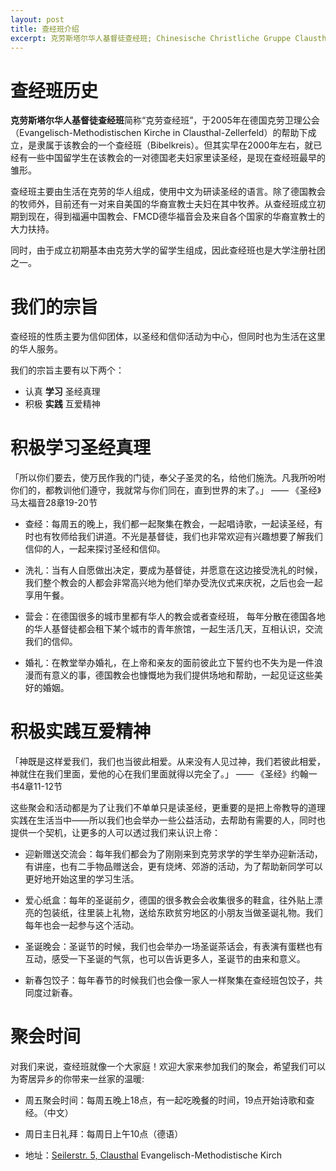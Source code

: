 ```yaml
---
layout: post
title: 查经班介绍
excerpt: 克劳斯塔尔华人基督徒查经班; Chinesische Christliche Gruppe Clausthal (CCGC); Bibelkreis in Clausthal-Zellerfeld; 基督教教会; 简介; 介绍; 历史
---
```

# 查经班历史

**克劳斯塔尔华人基督徒查经班**简称“克劳查经班”，于2005年在德国克劳卫理公会（Evangelisch-Methodistischen Kirche in Clausthal-Zellerfeld）的帮助下成立，是隶属于该教会的一个查经班（Bibelkreis）。但其实早在2000年左右，就已经有一些中国留学生在该教会的一对德国老夫妇家里读圣经，是现在查经班最早的雏形。

查经班主要由生活在克劳的华人组成，使用中文为研读圣经的语言。除了德国教会的牧师外，目前还有一对来自美国的华裔宣教士夫妇在其中牧养。从查经班成立初期到现在，得到福遍中国教会、FMCD德华福音会及来自各个国家的华裔宣教士的大力扶持。

同时，由于成立初期基本由克劳大学的留学生组成，因此查经班也是大学注册社团之一。

# 我们的宗旨

查经班的性质主要为信仰团体，以圣经和信仰活动为中心，但同时也为生活在这里的华人服务。

我们的宗旨主要有以下两个：
- 认真 **学习** 圣经真理
- 积极 **实践** 互爱精神

# 积极学习圣经真理

「所以你们要去，使万民作我的门徒，奉父子圣灵的名，给他们施洗。凡我所吩咐你们的，都教训他们遵守，我就常与你们同在，直到世界的末了。」 —— 《圣经》马太福音28章19-20节

- 查经：每周五的晚上，我们都一起聚集在教会，一起唱诗歌，一起读圣经，有时也有牧师给我们讲道。不光是基督徒，我们也非常欢迎有兴趣想要了解我们信仰的人，一起来探讨圣经和信仰。

- 洗礼：当有人自愿做出决定，要成为基督徒，并愿意在这边接受洗礼的时候，我们整个教会的人都会非常高兴地为他们举办受洗仪式来庆祝，之后也会一起享用午餐。

- 营会：在德国很多的城市里都有华人的教会或者查经班， 每年分散在德国各地的华人基督徒都会租下某个城市的青年旅馆，一起生活几天，互相认识，交流我们的信仰。

- 婚礼：在教堂举办婚礼，在上帝和亲友的面前彼此立下誓约也不失为是一件浪漫而有意义的事，德国教会也慷慨地为我们提供场地和帮助，一起见证这些美好的婚姻。

# 积极实践互爱精神

「神既是这样爱我们，我们也当彼此相爱。从来没有人见过神，我们若彼此相爱，神就住在我们里面，爱他的心在我们里面就得以完全了。」 —— 《圣经》约翰一书4章11-12节

这些聚会和活动都是为了让我们不单单只是读圣经，更重要的是把上帝教导的道理实践在生活当中——所以我们也会举办一些公益活动，去帮助有需要的人，同时也提供一个契机，让更多的人可以透过我们来认识上帝：

- 迎新赠送交流会：每年我们都会为了刚刚来到克劳求学的学生举办迎新活动，有讲座，也有二手物品赠送会，更有烧烤、郊游的活动，为了帮助新同学可以更好地开始这里的学习生活。

- 爱心纸盒：每年的圣诞前夕，德国的很多教会会收集很多的鞋盒，往外贴上漂亮的包装纸，往里装上礼物，送给东欧贫穷地区的小朋友当做圣诞礼物。我们每年也会一起参与这个活动。

- 圣诞晚会：圣诞节的时候，我们也会举办一场圣诞茶话会，有表演有蛋糕也有互动，感受一下圣诞的气氛，也可以告诉更多人，圣诞节的由来和意义。

- 新春包饺子：每年春节的时候我们也会像一家人一样聚集在查经班包饺子，共同度过新春。

# 聚会时间

对我们来说，查经班就像一个大家庭！欢迎大家来参加我们的聚会，希望我们可以为寄居异乡的你带来一丝家的温暖:

- 周五聚会时间：每周五晚上18点，有一起吃晚餐的时间，19点开始诗歌和查经。（中文）

- 周日主日礼拜：每周日上午10点（德语）

- 地址：[Seilerstr. 5, Clausthal]({{site.baseurl}}/contact.html#地址)
Evangelisch-Methodistische Kirch